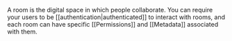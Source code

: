 A room is the digital space in which people collaborate. You can require your users to be [[authentication|authenticated]] to interact with rooms, and each room can have specific [[Permissions]] and [[Metadata]] associated with them.